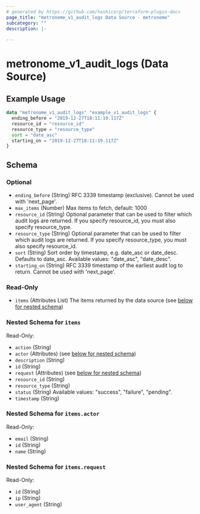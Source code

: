 ```yaml
---
# generated by https://github.com/hashicorp/terraform-plugin-docs
page_title: "metronome_v1_audit_logs Data Source - metronome"
subcategory: ""
description: |-
  
---
```


# metronome_v1_audit_logs (Data Source)



## Example Usage

```terraform
data "metronome_v1_audit_logs" "example_v1_audit_logs" {
  ending_before = "2019-12-27T18:11:19.117Z"
  resource_id = "resource_id"
  resource_type = "resource_type"
  sort = "date_asc"
  starting_on = "2019-12-27T18:11:19.117Z"
}
```

<!-- schema generated by tfplugindocs -->
## Schema

### Optional

- `ending_before` (String) RFC 3339 timestamp (exclusive). Cannot be used with 'next_page'.
- `max_items` (Number) Max items to fetch, default: 1000
- `resource_id` (String) Optional parameter that can be used to filter which audit logs are returned. If you specify resource_id, you must also specify resource_type.
- `resource_type` (String) Optional parameter that can be used to filter which audit logs are returned. If you specify resource_type, you must also specify resource_id.
- `sort` (String) Sort order by timestamp, e.g. date_asc or date_desc. Defaults to date_asc.
Available values: "date_asc", "date_desc".
- `starting_on` (String) RFC 3339 timestamp of the earliest audit log to return. Cannot be used with 'next_page'.

### Read-Only

- `items` (Attributes List) The items returned by the data source (see [below for nested schema](#nestedatt--items))

<a id="nestedatt--items"></a>
### Nested Schema for `items`

Read-Only:

- `action` (String)
- `actor` (Attributes) (see [below for nested schema](#nestedatt--items--actor))
- `description` (String)
- `id` (String)
- `request` (Attributes) (see [below for nested schema](#nestedatt--items--request))
- `resource_id` (String)
- `resource_type` (String)
- `status` (String) Available values: "success", "failure", "pending".
- `timestamp` (String)

<a id="nestedatt--items--actor"></a>
### Nested Schema for `items.actor`

Read-Only:

- `email` (String)
- `id` (String)
- `name` (String)


<a id="nestedatt--items--request"></a>
### Nested Schema for `items.request`

Read-Only:

- `id` (String)
- `ip` (String)
- `user_agent` (String)
